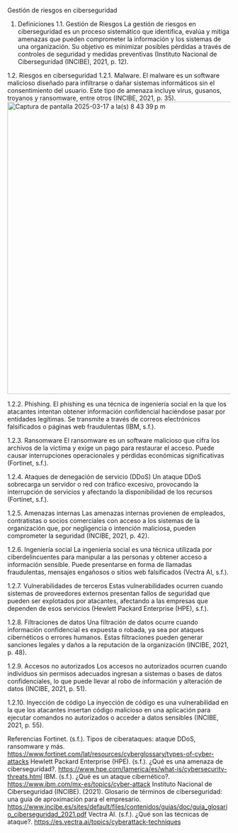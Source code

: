 Gestión de riesgos en ciberseguridad

1.	Definiciones
1.1.	Gestión de Riesgos
La gestión de riesgos en ciberseguridad es un proceso sistemático que identifica, evalúa y mitiga amenazas que pueden comprometer la información y los sistemas de una organización. Su objetivo es minimizar posibles pérdidas a través de controles de seguridad y medidas preventivas (Instituto Nacional de Ciberseguridad (INCIBE), 2021, p. 12).

1.2.	Riesgos en ciberseguridad
1.2.1.	Malware.
El malware es un software malicioso diseñado para infiltrarse o dañar sistemas informáticos sin el consentimiento del usuario. Este tipo de amenaza incluye virus, gusanos, troyanos y ransomware, entre otros (INCIBE, 2021, p. 35).
<img width="659" alt="Captura de pantalla 2025-03-17 a la(s) 8 43 39 p m" src="https://github.com/user-attachments/assets/99904502-a66c-4d95-b3e8-2aa9d61f481a" />


1.2.2.	Phishing.
El phishing es una técnica de ingeniería social en la que los atacantes intentan obtener información confidencial haciéndose pasar por entidades legítimas. Se transmite a través de correos electrónicos falsificados o páginas web fraudulentas (IBM, s.f.).

1.2.3.	Ransomware
El ransomware es un software malicioso que cifra los archivos de la víctima y exige un pago para restaurar el acceso. Puede causar interrupciones operacionales y pérdidas económicas significativas (Fortinet, s.f.).

1.2.4.	Ataques de denegación de servicio (DDoS)
Un ataque DDoS sobrecarga un servidor o red con tráfico excesivo, provocando la interrupción de servicios y afectando la disponibilidad de los recursos (Fortinet, s.f.).

1.2.5.	Amenazas internas
Las amenazas internas provienen de empleados, contratistas o socios comerciales con acceso a los sistemas de la organización que, por negligencia o intención maliciosa, pueden comprometer la seguridad (INCIBE, 2021, p. 42).

1.2.6.	Ingeniería social
La ingeniería social es una técnica utilizada por ciberdelincuentes para manipular a las personas y obtener acceso a información sensible. Puede presentarse en forma de llamadas fraudulentas, mensajes engañosos o sitios web falsificados (Vectra AI, s.f.).

1.2.7.	Vulnerabilidades de terceros
Estas vulnerabilidades ocurren cuando sistemas de proveedores externos presentan fallos de seguridad que pueden ser explotados por atacantes, afectando a las empresas que dependen de esos servicios (Hewlett Packard Enterprise (HPE), s.f.).

1.2.8.	Filtraciones de datos
Una filtración de datos ocurre cuando información confidencial es expuesta o robada, ya sea por ataques cibernéticos o errores humanos. Estas filtraciones pueden generar sanciones legales y daños a la reputación de la organización (INCIBE, 2021, p. 48).

1.2.9.	Accesos no autorizados
Los accesos no autorizados ocurren cuando individuos sin permisos adecuados ingresan a sistemas o bases de datos confidenciales, lo que puede llevar al robo de información y alteración de datos (INCIBE, 2021, p. 51).

1.2.10.	Inyección de código
La inyección de código es una vulnerabilidad en la que los atacantes insertan código malicioso en una aplicación para ejecutar comandos no autorizados o acceder a datos sensibles (INCIBE, 2021, p. 55).

Referencias
Fortinet. (s.f.). Tipos de ciberataques: ataque DDoS, ransomware y más. https://www.fortinet.com/lat/resources/cyberglossary/types-of-cyber-attacks
Hewlett Packard Enterprise (HPE). (s.f.). ¿Qué es una amenaza de ciberseguridad?. https://www.hpe.com/lamerica/es/what-is/cybersecurity-threats.html
IBM. (s.f.). ¿Qué es un ataque cibernético?. https://www.ibm.com/mx-es/topics/cyber-attack
Instituto Nacional de Ciberseguridad (INCIBE). (2021). Glosario de términos de ciberseguridad: una guía de aproximación para el empresario. https://www.incibe.es/sites/default/files/contenidos/guias/doc/guia_glosario_ciberseguridad_2021.pdf
Vectra AI. (s.f.). ¿Qué son las técnicas de ataque?. https://es.vectra.ai/topics/cyberattack-techniques


